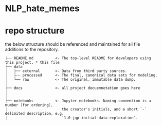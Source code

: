 # NLP_hate_memes

# repo structure 

the below structure should be referenced and maintained for all file additions to the repository.

```nohighlight
├── README.md          <- The top-level README for developers using this project. * this file
├── data
│   ├── external       <- Data from third party sources.
│   ├── processed      <- The final, canonical data sets for modeling.
│   └── raw            <- The original, immutable data dump.
│
├── docs               <- all project docuemnetation goes here
│  
│
├── notebooks          <- Jupyter notebooks. Naming convention is a number (for ordering),
│                         the creator's initials, and a short `-` delimited description, e.g.
│                         `1.0-jqp-initial-data-exploration`.   
```
